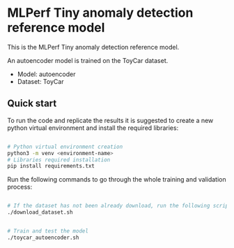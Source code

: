 # MLPerf Tiny anomaly detection reference model

This is the MLPerf Tiny anomaly detection reference model.

An autoencoder model is trained on the ToyCar dataset.

- Model: autoencoder
- Dataset: ToyCar

## Quick start

To run the code and replicate the results it is suggested to create a new python virtual environment and install the required libraries:
``` Bash

# Python virtual environment creation
python3 -m venv <environment-name>
# Libraries required installation
pip install requirements.txt
```

Run the following commands to go through the whole training and validation process:

``` Bash

# If the dataset has not been already download, run the following script
./download_dataset.sh
```
``` Bash

# Train and test the model
./toycar_autoencoder.sh
```
